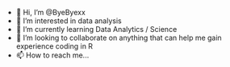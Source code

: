- 👋 Hi, I’m @ByeByexx
- 👀 I’m interested in data analysis
- 🌱 I’m currently learning Data Analytics / Science 
- 💞️ I’m looking to collaborate on anything that can help me gain experience coding in R
- 📫 How to reach me...

<!---
ByeByexx/ByeByexx is a ✨ special ✨ repository because its `README.md` (this file) appears on your GitHub profile.
You can click the Preview link to take a look at your changes.
--->
